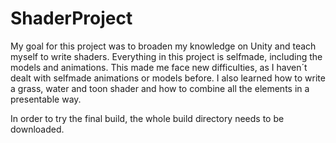 # ShaderProject
My goal for this project was to broaden my knowledge on Unity and teach myself to write shaders. Everything in this project is selfmade, including the models and animations. This made me face new difficulties, as I haven´t dealt with selfmade animations or models before. I also learned how to write a grass, water and toon shader and how to combine all the elements in a  presentable way.

In order to try the final build, the whole build directory needs to be downloaded.
